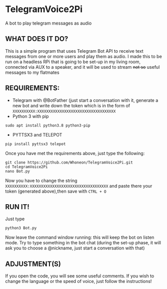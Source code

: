 # TelegramVoice2Pi
A bot to play telegram messages as audio
## WHAT DOES IT DO?
This is a simple program that uses Telegram Bot API to receive text messages from one or more users and play them as audio. I made this to be run on a headless RPi that is going to be set-up in my living room, connected via AUX to a speaker, and it will be used to stream ~~not so~~ useful messages to my flatmates
## REQUIREMENTS:
- Telegram with @BotFather (just start a conversation with it, generate a new bot and write down the token which is in the form of `XXXXXXXXXX:XXXXXXXXXXXXXXXXXXXXXXXXXXXXXXXXXXX`
- Python 3 with pip
```
sudo apt install python3.8 python3-pip
```
- PYTTSX3 and TELEPOT
```
pip install pyttsx3 telepot
```
Once you have met the requirements above, just type the following:
```
git clone https://github.com/Whoneon/TelegramVoice2Pi.git
cd TelegramVoice2Pi
nano Bot.py
```
Now you have to change the string `XXXXXXXXXX:XXXXXXXXXXXXXXXXXXXXXXXXXXXXXXXXXXX` and paste there your token (generated above),then save with `CTRL + O`
## RUN IT!
Just type
```
python3 Bot.py
```
Now leave the command window running: this will keep the bot on listen mode. Try to type something in the bot chat (during the set-up phase, it will ask you to choose a @nickname, just start a conversation with that)
## ADJUSTMENT(S)
If you open the code, you will see some useful comments. If you wish to change the language or the speed of voice, just follow the instructions!
